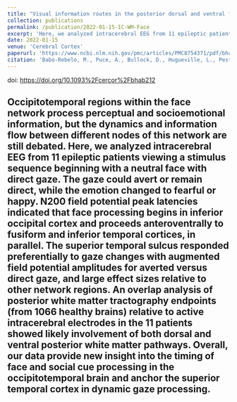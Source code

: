 ```yaml
---
title: "Visual information routes in the posterior dorsal and ventral face network studied with intracranial neurophysiology and white matter tract endpoints"
collection: publications
permalink: /publication/2022-01-15-IC-WM-Face
excerpt: 'Here, we analyzed intracerebral EEG from 11 epileptic patients viewing a stimulus sequence beginning with a neutral face with direct gaze. An overlap analysis of posterior white matter tractography endpoints (from 1066 healthy brains) relative to active intracerebral electrodes in the 11 patients showed likely involvement of both dorsal and ventral posterior white matter pathways.  <br/><img src='/images/babo-rebelo2022_WordCloud.svg'>'
date: 2022-01-15
venue: 'Cerebral Cortex'
paperurl: 'https://www.ncbi.nlm.nih.gov/pmc/articles/PMC8754371/pdf/bhab212.pdf'
citation: 'Babo-Rebelo, M., Puce, A., Bullock, D., Hugueville, L., Pestilli, F., Adam, C., ... & George, N. (2022). Visual information routes in the posterior dorsal and ventral face network studied with intracranial neurophysiology and white matter tract endpoints. <i>Cerebral Cortex</i>, 32(2), 342-366.'
---
```

doi: https://doi.org/10.1093%2Fcercor%2Fbhab212

Occipitotemporal regions within the face network process perceptual and socioemotional information, but the dynamics and information flow between different nodes of this network are still debated. Here, we analyzed intracerebral EEG from 11 epileptic patients viewing a stimulus sequence beginning with a neutral face with direct gaze. The gaze could avert or remain direct, while the emotion changed to fearful or happy. N200 field potential peak latencies indicated that face processing begins in inferior occipital cortex and proceeds anteroventrally to fusiform and inferior temporal cortices, in parallel. The superior temporal sulcus responded preferentially to gaze changes with augmented field potential amplitudes for averted versus direct gaze, and large effect sizes relative to other network regions. An overlap analysis of posterior white matter tractography endpoints (from 1066 healthy brains) relative to active intracerebral electrodes in the 11 patients showed likely involvement of both dorsal and ventral posterior white matter pathways. Overall, our data provide new insight into the timing of face and social cue processing in the occipitotemporal brain and anchor the superior temporal cortex in dynamic gaze processing.
---


